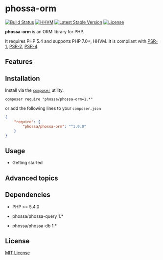 # phossa-orm
[![Build Status](https://travis-ci.org/phossa/phossa-orm.svg?branch=master)](https://travis-ci.org/phossa/phossa-orm)
[![HHVM](https://img.shields.io/hhvm/phossa/phossa-orm.svg?style=flat)](http://hhvm.h4cc.de/package/phossa/phossa-orm)
[![Latest Stable Version](https://img.shields.io/packagist/vpre/phossa/phossa-orm.svg?style=flat)](https://packagist.org/packages/phossa/phossa-orm)
[![License](https://poser.pugx.org/phossa/phossa-orm/license)](http://mit-license.org/)

**phossa-orm** is an ORM library for PHP.

It requires PHP 5.4 and supports PHP 7.0+, HHVM. It is compliant with
[PSR-1][PSR-1], [PSR-2][PSR-2], [PSR-4][PSR-4].

[PSR-1]: http://www.php-fig.org/psr/psr-1/ "PSR-1: Basic Coding Standard"
[PSR-2]: http://www.php-fig.org/psr/psr-2/ "PSR-2: Coding Style Guide"
[PSR-4]: http://www.php-fig.org/psr/psr-4/ "PSR-4: Autoloader"

Features
--

Installation
---

Install via the [`composer`](https://getcomposer.org/) utility.

```
composer require "phossa/phossa-orm=1.*"
```

or add the following lines to your `composer.json`

```json
{
    "require": {
        "phossa/phossa-orm": "^1.0.0"
    }
}
```

Usage
---

- <a name="start"></a>Getting started

Advanced topics
---

Dependencies
---

- PHP >= 5.4.0

- phossa/phossa-query 1.*

- phossa/phossa-db 1.*

License
---

[MIT License](http://mit-license.org/)

